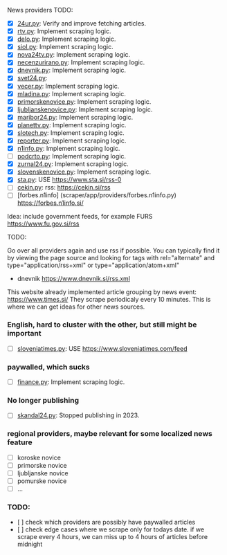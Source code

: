 News providers TODO:

- [x] [24ur.py](scraper/app/providers/_24ur.py): Verify and improve fetching articles.
- [x] [rtv.py](scraper/app/providers/rtv.py): Implement scraping logic.
- [x] [delo.py](scraper/app/providers/delo.py): Implement scraping logic.
- [x] [siol.py](scraper/app/providers/siol.py): Implement scraping logic.
- [x] [nova24tv.py](scraper/app/providers/nova24tv.py): Implement scraping logic.
- [x] [necenzurirano.py](scraper/app/providers/necenzurirano.py): Implement scraping logic.
- [x] [dnevnik.py](scraper/app/providers/dnevnik.py): Implement scraping logic.
- [x] [svet24.py](scraper/app/providers/svet24.py):
- [x] [vecer.py](scraper/app/providers/vecer.py): Implement scraping logic.
- [x] [mladina.py](scraper/app/providers/mladina.py): Implement scraping logic.
- [x] [primorskenovice.py](scraper/app/providers/primorskenovice.py): Implement scraping logic.
- [x] [ljubljanskenovice.py](scraper/app/providers/ljubljanskenovice.py): Implement scraping logic.
- [x] [maribor24.py](scraper/app/providers/maribor24.py): Implement scraping logic.
- [x] [planettv.py](scraper/app/providers/planettv.py): Implement scraping logic.
- [x] [slotech.py](scraper/app/providers/slotech.py): Implement scraping logic.
- [x] [reporter.py](scraper/app/providers/reporter.py): Implement scraping logic.
- [x] [n1info.py](scraper/app/providers/n1info.py): Implement scraping logic.
- [ ] [podcrto.py](scraper/app/providers/podcrto.py): Implement scraping logic.
- [x] [zurnal24.py](scraper/app/providers/zurnal24.py): Implement scraping logic.
- [x] [slovenskenovice.py](scraper/app/providers/slovenskenovice.py): Implement scraping logic.
- [x] [sta.py](scraper/app/providers/sta.py): USE https://www.sta.si/rss-0
- [ ] [cekin.py](scraper/app/providers/cekin.py): rss: https://cekin.si/rss
- [ ] [forbes.n1info] (scraper/app/providers/forbes.n1info.py) https://forbes.n1info.si/

Idea: include government feeds, for example FURS
https://www.fu.gov.si/rss

TODO:

Go over all providers again and use rss if possible.
You can typically find it by viewing the page source and looking for <link> tags with rel="alternate" and type="application/rss+xml" or type="application/atom+xml"

- dnevnik https://www.dnevnik.si/rss.xml

This website already implemented article grouping by news event: https://www.times.si/
They scrape periodicaly every 10 minutes.
This is where we can get ideas for other news sources.

### English, hard to cluster with the other, but still might be important

- [ ] [sloveniatimes.py](scraper/app/providers/sloveniatimes.py): USE https://www.sloveniatimes.com/feed

### paywalled, which sucks

- [ ] [finance.py](scraper/app/providers/finance.py): Implement scraping logic.

### No longer publishing

- [ ] [skandal24.py](scraper/app/providers/skandal24.py): Stopped publishing in 2023.

### regional providers, maybe relevant for some localized news feature

- [ ] koroske novice
- [ ] primorske novice
- [ ] ljubljanske novice
- [ ] pomurske novice
- [ ] ...

### TODO:

- [ ] check which providers are possibly have paywalled articles
- [ ] check edge cases where we scrape only for todays date. if we scrape every 4 hours, we can miss up to 4 hours of articles before midnight
